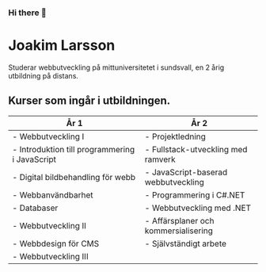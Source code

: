 ### Hi there 👋

<!--
**jocke-larsson/jocke-larsson** is a ✨ _special_ ✨ repository because its `README.md` (this file) appears on your GitHub profile.

Here are some ideas to get you started:

- 🔭 I’m currently working on ...
- 🌱 I’m currently learning ...
- 👯 I’m looking to collaborate on ...
- 🤔 I’m looking for help with ...
- 💬 Ask me about ...
- 📫 How to reach me: ...
- 😄 Pronouns: ...
- ⚡ Fun fact: ...
-->

# Joakim Larsson 

Studerar webbutveckling på mittuniversitetet i sundsvall, en 2 årig utbildning på distans.

## Kurser som ingår i utbildningen.

<div align="center">

| År 1                                          | År 2                                  |
| -----                                         | -----                                 |
| - Webbutveckling I                            | - Projektledning                      |
| - Introduktion till programmering i JavaScript| - Fullstack-utveckling med ramverk    |
| - Digital bildbehandling för webb             | - JavaScript-baserad webbutveckling   |
| - Webbanvändbarhet                            | - Programmering i C#.NET              |
| - Databaser                                   | - Webbutveckling med .NET             |
| - Webbutveckling II                           | - Affärsplaner och kommersialisering  |
| - Webbdesign för CMS                          | - Självständigt arbete                |
| - Webbutveckling III                          |                                       |

</div>







